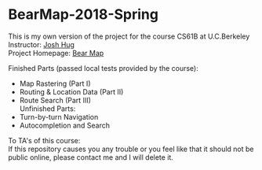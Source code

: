 # BearMap-2018-Spring
   This is my own version of the project for the course CS61B at U.C.Berkeley  
   Instructor: [Josh Hug](https://www2.eecs.berkeley.edu/Faculty/Homepages/joshhug.html)  
   Project Homepage: [Bear Map](https://sp18.datastructur.es/materials/proj/proj3/proj3#turn-by-turn-navigation)  
   
Finished Parts (passed local tests provided by the course):  
   * Map Rastering (Part I)  
   * Routing & Location Data (Part II)  
   * Route Search (Part III)  
Unfinished Parts:  
   * Turn-by-turn Navigation
   * Autocompletion and Search  
  
To TA's of this course:  
If this repository causes you any trouble or you feel like that it should not be public online, please contact me and I will delete it.
